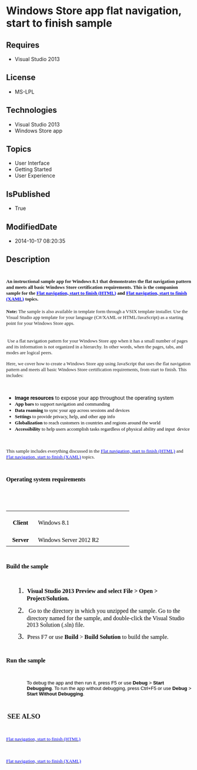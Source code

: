 # Windows Store app flat navigation, start to finish sample
## Requires
* Visual Studio 2013
## License
* MS-LPL
## Technologies
* Visual Studio 2013
* Windows Store app
## Topics
* User Interface
* Getting Started
* User Experience
## IsPublished
* True
## ModifiedDate
* 2014-10-17 08:20:35
## Description

<h1><span style="font-size:small"><span style="font-family:Calibri">An instructional sample app for Windows 8.1 that demonstrates the flat navigation pattern and meets all basic Windows Store certification requirements. This is the companion sample for the
</span><span style="color:black"><a href="http://go.microsoft.com/fwlink/?LinkID=316374"><span style="color:#0000ff; font-family:Times New Roman">Flat navigation, start to finish (HTML)</span></a><span style="font-family:Calibri"> and
</span><a href="http://go.microsoft.com/fwlink/?LinkID=327893"><span style="color:#0000ff; font-family:Times New Roman">Flat navigation, start to finish (XAML)</span></a><span style="font-family:Calibri">
</span></span><span style="font-family:Calibri">topics.</span></span></h1>
<p><span style="font-family:Calibri; font-size:small"><strong>Note:</strong> The sample is also available in template form through a VSIX template installer. Use the Visual Studio app template for your language (C#/XAML or HTML/JavaScript) as a starting point
 for your Windows Store apps.</span></p>
<p><span style="font-family:Times New Roman; font-size:small">&nbsp;</span><strong><span lang="EN"><br>
<span style="font-family:Calibri; font-size:small">&nbsp;</span></span></strong><span style="font-family:Calibri; font-size:small">Use a flat navigation pattern for your Windows Store app when it has a small number of pages and its information is not organized
 in a hierarchy. In other words, when the pages, tabs, and modes are logical peers.</span></p>
<p><span style="font-family:Calibri; font-size:small">Here, we cover how to create a Windows Store app using JavaScript that uses the flat navigation pattern and meets all basic Windows Store certification requirements, from start to finish. This includes:
</span></p>
<p><span style="font-family:Times New Roman; font-size:small"><br>
</span></p>
<ul style="list-style-type:disc; direction:ltr">
<li style="color:#000000; font-style:normal; font-weight:normal">
<p style="color:#000000; font-style:normal; font-weight:normal; margin-top:0in; margin-bottom:0pt">
<span style="font-size:small"><strong>Image resources</strong> to expose your app throughout the operating system</span></p>
</li><li style="color:#000000; font-family:&quot;Calibri&quot;,&quot;sans-serif&quot;; font-size:11pt; font-style:normal; font-weight:normal">
<p style="color:#000000; font-family:&quot;Calibri&quot;,&quot;sans-serif&quot;; font-size:11pt; font-style:normal; font-weight:normal; margin-top:0in; margin-bottom:0pt">
<span style="font-size:small"><strong>App bars</strong> to support navigation and commanding</span></p>
</li><li style="color:#000000; font-family:&quot;Calibri&quot;,&quot;sans-serif&quot;; font-size:11pt; font-style:normal; font-weight:normal">
<p style="color:#000000; font-family:&quot;Calibri&quot;,&quot;sans-serif&quot;; font-size:11pt; font-style:normal; font-weight:normal; margin-top:0in; margin-bottom:0pt">
<span style="font-size:small"><strong>Data roaming</strong> to sync your app across sessions and devices</span></p>
</li><li style="color:#000000; font-family:&quot;Calibri&quot;,&quot;sans-serif&quot;; font-size:11pt; font-style:normal; font-weight:normal">
<p style="color:#000000; font-family:&quot;Calibri&quot;,&quot;sans-serif&quot;; font-size:11pt; font-style:normal; font-weight:normal; margin-top:0in; margin-bottom:0pt">
<span style="font-size:small"><strong>Settings</strong> to provide privacy, help, and other app info</span></p>
</li><li style="color:#000000; font-family:&quot;Calibri&quot;,&quot;sans-serif&quot;; font-size:11pt; font-style:normal; font-weight:normal">
<p style="color:#000000; font-family:&quot;Calibri&quot;,&quot;sans-serif&quot;; font-size:11pt; font-style:normal; font-weight:normal; margin-top:0in; margin-bottom:0pt">
<span style="font-size:small"><strong>Globalization</strong> to reach customers in countries and regions around the world</span></p>
</li><li style="color:#000000; font-family:&quot;Calibri&quot;,&quot;sans-serif&quot;; font-size:11pt; font-style:normal; font-weight:normal">
<p style="color:#000000; font-family:&quot;Calibri&quot;,&quot;sans-serif&quot;; font-size:11pt; font-style:normal; font-weight:normal; margin-top:0in; margin-bottom:8pt">
<span style="font-size:small"><strong>Accessibility</strong> to help users accomplish tasks regardless of physical ability and input<span>&nbsp;
</span>device</span></p>
</li></ul>
<p><span style="font-family:Times New Roman; font-size:small"><br>
</span></p>
<p style="margin:0in 0in 8pt"><span style="font-size:small"><span style="font-family:Calibri">This sample includes everything discussed in the
</span><span style="color:black"><a href="http://go.microsoft.com/fwlink/?LinkID=316374"><span style="color:#0000ff; font-family:Times New Roman">Flat navigation, start to finish (HTML)</span></a></span><span style="font-family:Calibri"> and
</span><span style="color:black"><a href="http://go.microsoft.com/fwlink/?LinkID=327893"><span style="color:#0000ff; font-family:Times New Roman">Flat navigation, start to finish (XAML)</span></a><span style="font-family:Calibri">
</span></span><span style="font-family:Calibri">topics.</span></span></p>
<p><span style="font-family:Times New Roman; font-size:small"><br>
</span></p>
<p style="margin:5pt 0in 6pt; line-height:normal; page-break-after:avoid"><strong><span style="color:black; font-size:12pt"><span style="font-family:Calibri">Operating system requirements</span></span></strong></p>
<p><span style="font-family:Times New Roman; font-size:small"><br>
</span></p>
<p><span style="font-family:Times New Roman">&nbsp;</span><span style="font-family:Times New Roman">&nbsp;</span><span style="font-family:Times New Roman">&nbsp;</span><span style="font-family:Times New Roman">&nbsp;</span><span style="font-family:Times New Roman">&nbsp;</span><span style="font-family:Times New Roman">&nbsp;</span><span style="font-family:Times New Roman">&nbsp;</span><span style="font-family:Times New Roman">&nbsp;</span><span style="font-family:Times New Roman">&nbsp;</span></p>
<table border="0" cellspacing="0" cellpadding="0" style="border-collapse:collapse">
<tbody>
<tr>
<td width="77" style="padding:0in 0.5pt; border:#000000; width:0.8in; background-color:transparent">
<span style="font-family:Times New Roman; font-size:small">&nbsp;</span>
<p style="margin:5pt 6pt; text-align:center; line-height:normal"><strong><span style="color:black; font-size:12pt"><span style="font-family:Calibri">Client</span></span></strong></p>
<span style="font-family:Times New Roman; font-size:small">&nbsp;</span></td>
<td width="256" style="padding:0in 0.5pt; border:#000000; width:192pt; background-color:transparent">
<p style="margin:5pt 6pt; line-height:normal"><span style="color:black; font-size:12pt"><span style="font-family:Calibri">Windows 8.1
</span></span></p>
</td>
</tr>
<tr>
<td width="77" style="padding:0in 0.5pt; border:#000000; width:0.8in; background-color:transparent">
<p style="margin:5pt 6pt; text-align:center; line-height:normal"><strong><span style="color:black; font-size:12pt"><span style="font-family:Calibri">Server</span></span></strong></p>
</td>
<td width="256" style="padding:0in 0.5pt; border:#000000; width:192pt; background-color:transparent">
<p style="margin:5pt 6pt; line-height:normal"><span style="color:black; font-size:12pt"><span style="font-family:Calibri">Windows Server 2012 R2
</span></span></p>
</td>
</tr>
</tbody>
</table>
<p><span style="font-family:Times New Roman; font-size:small"><br>
</span></p>
<p style="margin:5pt 0in; line-height:normal; page-break-after:avoid"><strong><span style="color:black; font-size:12pt"><span style="font-family:Calibri">Build the sample</span></span></strong></p>
<p><span style="font-family:Times New Roman; font-size:small"><br>
</span></p>
<p style="margin:0in 0in 8pt 42pt; line-height:normal; text-indent:-0.25in"><span style="color:black; font-size:16pt"><span><span style="font-family:Calibri">1.</span><span style="font:7pt/normal &quot;Times New Roman&quot;">&nbsp;&nbsp;&nbsp;
</span></span></span><strong><span style="color:black; font-size:12pt"><span style="font-family:Calibri">Visual Studio 2013 Preview and select File &gt; Open &gt; Project/Solution.
</span></span></strong><span style="font-family:Times New Roman; font-size:small"><br>
</span></p>
<p style="margin:0in 0in 8pt 42pt; line-height:normal; text-indent:-0.25in"><span style="color:black; font-size:16pt"><span><span style="font-family:Calibri">2.</span><span style="font:7pt/normal &quot;Times New Roman&quot;">&nbsp;&nbsp;&nbsp;
</span></span></span><span style="color:black; font-size:12pt"><span style="font-family:Calibri"><span>&nbsp;</span>Go to the directory in which you unzipped the sample. Go to the directory named for the sample, and double-click the Visual Studio 2013 Solution
 (.sln) file. </span></span><span style="font-family:Times New Roman; font-size:small"><br>
</span></p>
<p style="margin:0in 0in 8pt 42pt; line-height:normal; text-indent:-0.25in"><span style="color:black; font-size:16pt"><span><span style="font-family:Calibri">3.</span><span style="font:7pt/normal &quot;Times New Roman&quot;">&nbsp;&nbsp;&nbsp;
</span></span></span><span style="color:black; font-size:12pt"><span style="font-family:Calibri">Press F7 or use
<strong>Build</strong> &gt; <strong>Build Solution</strong> to build the sample. </span>
</span></p>
<p><span style="font-family:Times New Roman; font-size:small"><br>
</span></p>
<p style="margin:0in 0in 8pt; line-height:normal"><strong><span style="color:black; font-size:12pt"><span style="font-family:Calibri">Run the sample</span></span></strong></p>
<p><span style="font-family:Times New Roman; font-size:small"><br>
</span></p>
<p style="margin:5pt 0in 6pt 42pt; line-height:normal"><span style="color:black; font-family:&quot;Arial&quot;,&quot;sans-serif&quot;; font-size:small">To debug the app and then run it, press F5 or use
<strong>Debug</strong> &gt; <strong>Start Debugging</strong>. To run the app without debugging, press Ctrl&#43;F5 or use
<strong>Debug</strong> &gt; <strong>Start Without Debugging</strong>. </span></p>
<p><span style="font-family:Times New Roman; font-size:small"><br>
</span></p>
<p style="margin:0in 0in 8pt"><span style="font-family:Calibri; font-size:small">&nbsp;</span><strong><span lang="EN" style="line-height:107%; font-size:14pt"><span style="font-family:Calibri">SEE ALSO</span></span></strong></p>
<p><span style="font-family:Times New Roman; font-size:small"><br>
</span></p>
<p style="margin:0in 0in 8pt"><span style="color:black"><a href="http://go.microsoft.com/fwlink/?LinkID=316374"><span style="color:#0000ff; font-family:Times New Roman; font-size:small">Flat navigation, start to finish (HTML)</span></a></span></p>
<p><span style="font-family:Times New Roman; font-size:small"><br>
</span></p>
<p style="margin:0in 0in 8pt"><span style="color:black"><a href="http://go.microsoft.com/fwlink/?LinkID=327893"><span style="color:#0000ff; font-family:Times New Roman; font-size:small">Flat navigation, start to finish (XAML)</span></a><span style="font-family:Calibri; font-size:small">
</span></span></p>
<p><span style="font-family:Times New Roman; font-size:small"><br>
</span></p>
<div class="mcePaste" id="_mcePaste" style="left:-10000px; top:0px; width:1px; height:1px; overflow:hidden">
<p style="margin:0in 0in 8pt"><span style="font-size:small"><span style="font-family:Calibri">An instructional sample app for Windows 8.1 that demonstrates the flat navigation pattern and meets all basic Windows Store certification requirements. This is the
 companion sample for the </span><span style="color:black"><a href="http://go.microsoft.com/fwlink/?LinkID=316374"><span style="color:#0000ff; font-family:Times New Roman">Flat navigation, start to finish (HTML)</span></a><span style="font-family:Calibri">
 and </span><a href="http://go.microsoft.com/fwlink/?LinkID=327893"><span style="color:#0000ff; font-family:Times New Roman">Flat navigation, start to finish (XAML)</span></a><span style="font-family:Calibri">
</span></span><span style="font-family:Calibri">topics.</span></span></p>
<p style="margin:0in 0in 8pt"><span style="font-family:Calibri; font-size:small">Note: The sample is also available in template form through a VSIX template installer. Use the Visual Studio app template for your language (C#/XAML or HTML/JavaScript) as a starting
 point for your Windows Store apps.</span></p>
<p style="margin:0in 0in 8pt"><strong><span lang="EN"><br>
</span></strong><span style="font-family:Calibri; font-size:small">Use a flat navigation pattern for your Windows Store app when it has a small number of pages and its information is not organized in a hierarchy. In other words, when the pages, tabs, and modes
 are logical peers.</span></p>
<p style="margin:0in 0in 8pt"><span style="font-family:Calibri; font-size:small">Here, we cover how to create a Windows Store app using JavaScript that uses the flat navigation pattern and meets all basic Windows Store certification requirements, from start
 to finish. This includes: </span></p>
<ul style="list-style-type:disc; direction:ltr">
<li style="color:#000000; font-style:normal; font-weight:normal">
<p style="color:#000000; font-style:normal; font-weight:normal; margin-top:0in; margin-bottom:0pt">
<strong>Image resources</strong> to expose your app throughout the operating system</p>
</li><li style="color:#000000; font-family:&quot;Calibri&quot;,&quot;sans-serif&quot;; font-size:11pt; font-style:normal; font-weight:normal">
<p style="color:#000000; font-family:&quot;Calibri&quot;,&quot;sans-serif&quot;; font-size:11pt; font-style:normal; font-weight:normal; margin-top:0in; margin-bottom:0pt">
<strong>App bars</strong> to support navigation and commanding</p>
</li><li style="color:#000000; font-family:&quot;Calibri&quot;,&quot;sans-serif&quot;; font-size:11pt; font-style:normal; font-weight:normal">
<p style="color:#000000; font-family:&quot;Calibri&quot;,&quot;sans-serif&quot;; font-size:11pt; font-style:normal; font-weight:normal; margin-top:0in; margin-bottom:0pt">
<strong>Data roaming</strong> to sync your app across sessions and devices</p>
</li><li style="color:#000000; font-family:&quot;Calibri&quot;,&quot;sans-serif&quot;; font-size:11pt; font-style:normal; font-weight:normal">
<p style="color:#000000; font-family:&quot;Calibri&quot;,&quot;sans-serif&quot;; font-size:11pt; font-style:normal; font-weight:normal; margin-top:0in; margin-bottom:0pt">
<strong>Settings</strong> to provide privacy, help, and other app info</p>
</li><li style="color:#000000; font-family:&quot;Calibri&quot;,&quot;sans-serif&quot;; font-size:11pt; font-style:normal; font-weight:normal">
<p style="color:#000000; font-family:&quot;Calibri&quot;,&quot;sans-serif&quot;; font-size:11pt; font-style:normal; font-weight:normal; margin-top:0in; margin-bottom:0pt">
<strong>Globalization</strong> to reach customers in countries and regions around the world</p>
</li><li style="color:#000000; font-family:&quot;Calibri&quot;,&quot;sans-serif&quot;; font-size:11pt; font-style:normal; font-weight:normal">
<p style="color:#000000; font-family:&quot;Calibri&quot;,&quot;sans-serif&quot;; font-size:11pt; font-style:normal; font-weight:normal; margin-top:0in; margin-bottom:8pt">
<strong>Accessibility</strong> to help users accomplish tasks regardless of physical ability and input<span>&nbsp;
</span>device</p>
</li></ul>
<p style="margin:0in 0in 8pt"><span style="font-size:small"><span style="font-family:Calibri">This sample includes everything discussed in the
</span><span style="color:black"><a href="http://go.microsoft.com/fwlink/?LinkID=316374"><span style="color:#0000ff; font-family:Times New Roman">Flat navigation, start to finish (HTML)</span></a></span><span style="font-family:Calibri"> and
</span><span style="color:black"><a href="http://go.microsoft.com/fwlink/?LinkID=327893"><span style="color:#0000ff; font-family:Times New Roman">Flat navigation, start to finish (XAML)</span></a><span style="font-family:Calibri">
</span></span><span style="font-family:Calibri">topics.</span></span></p>
<p style="margin:5pt 0in 6pt; line-height:normal; page-break-after:avoid"><strong><span style="color:black; font-size:12pt"><span style="font-family:Calibri">Operating system requirements</span></span></strong></p>
<table border="0" cellspacing="0" cellpadding="0" style="border-collapse:collapse">
<tbody>
<tr>
<td width="77" style="padding:0in 0.5pt; border:#000000; width:0.8in; background-color:transparent">
<p style="margin:5pt 6pt; text-align:center; line-height:normal"><strong><span style="color:black; font-size:12pt"><span style="font-family:Calibri">Client</span></span></strong></p>
</td>
<td width="256" style="padding:0in 0.5pt; border:#000000; width:192pt; background-color:transparent">
<p style="margin:5pt 6pt; line-height:normal"><span style="color:black; font-size:12pt"><span style="font-family:Calibri">Windows 8.1
</span></span></p>
</td>
</tr>
<tr>
<td width="77" style="padding:0in 0.5pt; border:#000000; width:0.8in; background-color:transparent">
<p style="margin:5pt 6pt; text-align:center; line-height:normal"><strong><span style="color:black; font-size:12pt"><span style="font-family:Calibri">Server</span></span></strong></p>
</td>
<td width="256" style="padding:0in 0.5pt; border:#000000; width:192pt; background-color:transparent">
<p style="margin:5pt 6pt; line-height:normal"><span style="color:black; font-size:12pt"><span style="font-family:Calibri">Windows Server 2012 R2
</span></span></p>
</td>
</tr>
</tbody>
</table>
<p style="margin:5pt 0in; line-height:normal; page-break-after:avoid"><strong><span style="color:black; font-size:12pt"><span style="font-family:Calibri">Build the sample</span></span></strong></p>
<p style="margin:0in 0in 8pt 42pt; line-height:normal; text-indent:-0.25in"><span style="color:black; font-size:16pt"><span><span style="font-family:Calibri">1.</span><span style="font:7pt/normal &quot;Times New Roman&quot;">&nbsp;&nbsp;&nbsp;
</span></span></span><strong><span style="color:black; font-size:12pt"><span style="font-family:Calibri">Visual Studio 2013 Preview and select File &gt; Open &gt; Project/Solution.
</span></span></strong></p>
<p style="margin:0in 0in 8pt 42pt; line-height:normal; text-indent:-0.25in"><span style="color:black; font-size:16pt"><span><span style="font-family:Calibri">2.</span><span style="font:7pt/normal &quot;Times New Roman&quot;">&nbsp;&nbsp;&nbsp;
</span></span></span><span style="color:black; font-size:12pt"><span style="font-family:Calibri"><span>&nbsp;</span>Go to the directory in which you unzipped the sample. Go to the directory named for the sample, and double-click the Visual Studio 2013 Solution
 (.sln) file. </span></span></p>
<p style="margin:0in 0in 8pt 42pt; line-height:normal; text-indent:-0.25in"><span style="color:black; font-size:16pt"><span><span style="font-family:Calibri">3.</span><span style="font:7pt/normal &quot;Times New Roman&quot;">&nbsp;&nbsp;&nbsp;
</span></span></span><span style="color:black; font-size:12pt"><span style="font-family:Calibri">Press F7 or use
<strong>Build</strong> &gt; <strong>Build Solution</strong> to build the sample. </span>
</span></p>
<p style="margin:0in 0in 8pt; line-height:normal"><strong><span style="color:black; font-size:12pt"><span style="font-family:Calibri">Run the sample</span></span></strong></p>
<p style="margin:5pt 0in 6pt 42pt; line-height:normal"><span style="color:black; font-family:&quot;Arial&quot;,&quot;sans-serif&quot;; font-size:12pt">To debug the app and then run it, press F5 or use
<strong>Debug</strong> &gt; <strong>Start Debugging</strong>. To run the app without debugging, press Ctrl&#43;F5 or use
<strong>Debug</strong> &gt; <strong>Start Without Debugging</strong>. </span></p>
<p style="margin:0in 0in 8pt"><span style="font-family:Calibri; font-size:small">&nbsp;</span></p>
<p style="margin:0in 0in 8pt"><strong><span lang="EN"><br>
</span></strong><strong><span lang="EN" style="line-height:107%; font-size:14pt"><span style="font-family:Calibri">SEE ALSO</span></span></strong></p>
<p style="margin:0in 0in 8pt"><span style="color:black"><a href="http://go.microsoft.com/fwlink/?LinkID=316374"><span style="color:#0000ff; font-family:Times New Roman; font-size:small">Flat navigation, start to finish (HTML)</span></a></span></p>
<p style="margin:0in 0in 8pt"><span style="color:black"><a href="http://go.microsoft.com/fwlink/?LinkID=327893"><span style="color:#0000ff; font-family:Times New Roman; font-size:small">Flat navigation, start to finish (XAML)</span></a><span style="font-family:Calibri; font-size:small">
</span></span></p>
</div>

